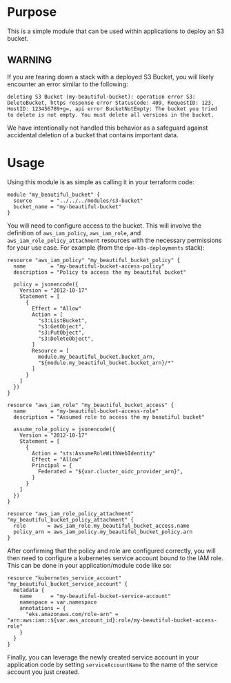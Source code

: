 # Purpose
This is a simple module that can be used within applications to deploy an S3 bucket.

## WARNING
If you are tearing down a stack with a deployed S3 Bucket, you will likely encounter an error similar to the following:
```
deleting S3 Bucket (my-beautiful-bucket): operation error S3: DeleteBucket, https response error StatusCode: 409, RequestID: 123, HostID: 123456789+g=, api error BucketNotEmpty: The bucket you tried to delete is not empty. You must delete all versions in the bucket.
```
We have intentionally not handled this behavior as a safeguard against accidental deletion of a bucket that contains important data.

# Usage
Using this module is as simple as calling it in your terraform code:
```
module "my_beautiful_bucket" {
  source      = "../../../modules/s3-bucket"
  bucket_name = "my-beautiful-bucket"
}
```

You will need to configure access to the bucket. This will involve the definition of  `aws_iam_policy`, `aws_iam_role`, and `aws_iam_role_policy_attachment` resources with the necessary permissions for your use case. For example (from the `dpe-k8s-deployments` stack):
```
resource "aws_iam_policy" "my_beautiful_bucket_policy" {
  name        = "my-beautiful-bucket-access-policy"
  description = "Policy to access the my beautiful bucket"

  policy = jsonencode({
    Version = "2012-10-17"
    Statement = [
      {
        Effect = "Allow"
        Action = [
          "s3:ListBucket",
          "s3:GetObject",
          "s3:PutObject",
          "s3:DeleteObject",
        ]
        Resource = [
          module.my_beautiful_bucket.bucket_arn,
          "${module.my_beautiful_bucket.bucket_arn}/*"
        ]
      }
    ]
  })
}

resource "aws_iam_role" "my_beautiful_bucket_access" {
  name        = "my-beautiful-bucket-access-role"
  description = "Assumed role to access the my beautiful bucket"

  assume_role_policy = jsonencode({
    Version = "2012-10-17"
    Statement = [
      {
        Action = "sts:AssumeRoleWithWebIdentity"
        Effect = "Allow"
        Principal = {
          Federated = "${var.cluster_oidc_provider_arn}",
        }
      }
    ]
  })
}

resource "aws_iam_role_policy_attachment" "my_beautiful_bucket_policy_attachment" {
  role       = aws_iam_role.my_beautiful_bucket_access.name
  policy_arn = aws_iam_policy.my_beautiful_bucket_policy.arn
}
```

After confirming that the policy and role are configured correctly, you will then need to configure a kubernetes service account bound to the IAM role. This can be done in your application/module code like so:
```
resource "kubernetes_service_account" "my_beautiful_bucket_service_account" {
  metadata {
    name      = "my-beautiful-bucket-service-account"
    namespace = var.namespace
    annotations = {
      "eks.amazonaws.com/role-arn" = "arn:aws:iam::${var.aws_account_id}:role/my-beautiful-bucket-access-role"
    }
  }
}
```

Finally, you can leverage the newly created service account in your application code by setting `serviceAccountName` to the name of the service account you just created.
